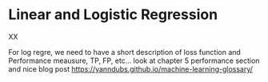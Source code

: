 # Linear and Logistic Regression

XX

For log regre, we need to have a short description of loss function and Performance meausure, TP, FP, etc... 
look at chapter 5 performance section and nice blog post
https://yanndubs.github.io/machine-learning-glossary/
